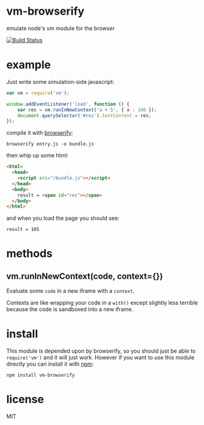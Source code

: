# vm-browserify

emulate node's vm module for the browser

[![Build Status](https://travis-ci.org/browserify/vm-browserify.svg?branch=master)](https://travis-ci.org/browserify/vm-browserify)

# example

Just write some simulation-side javascript:

``` js
var vm = require('vm');

window.addEventListener('load', function () {
    var res = vm.runInNewContext('a + 5', { a : 100 });
    document.querySelector('#res').textContent = res;
});
```

compile it with [browserify](http://github.com/substack/node-browserify):

```
browserify entry.js -o bundle.js
```

then whip up some html:

``` html
<html>
  <head>
    <script src="/bundle.js"></script>
  </head>
  <body>
    result = <span id="res"></span>
  </body>
</html>
```

and when you load the page you should see:

```
result = 105
```

# methods

## vm.runInNewContext(code, context={})

Evaluate some `code` in a new iframe with a `context`.

Contexts are like wrapping your code in a `with()` except slightly less terrible
because the code is sandboxed into a new iframe.

# install

This module is depended upon by browserify, so you should just be able to
`require('vm')` and it will just work. However if you want to use this module
directly you can install it with [npm](http://npmjs.org):

```
npm install vm-browserify
```

# license

MIT
